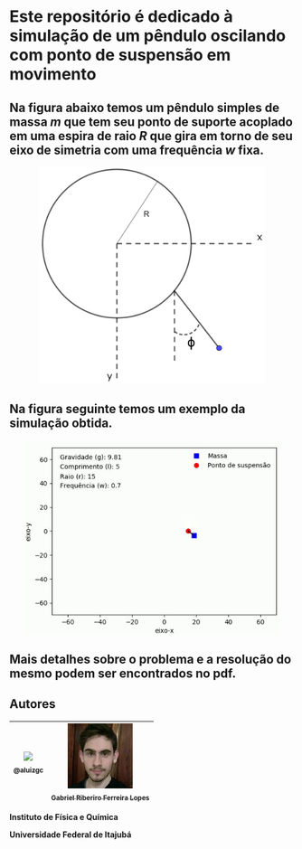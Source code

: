 # Este repositório é dedicado à simulação de um pêndulo oscilando com ponto de suspensão em movimento
## Na figura abaixo temos um pêndulo simples de massa *m* que tem seu ponto de suporte acoplado em uma espira de raio *R* que gira em torno de seu eixo de simetria com uma frequência *w* fixa.

<p align="center">
  <a href="https://github.com/aluizgc/proj-classica2">
    <img src="./probclassica2.jpg" width="400">
  </a>
</p>

## Na figura seguinte temos um exemplo da simulação obtida.

<p align="center">
  <a href="https://github.com/aluizgc/proj-classica2">
    <img src="./gifsimulacao.gif" width="450">
  </a>
</p>

## Mais detalhes sobre o problema e a resolução do mesmo podem ser encontrados no pdf.


## Autores

| [<img src="https://avatars3.githubusercontent.com/u/50808997?s=115"><br><sub>@aluizgc</sub>](https://github.com/aluizgc) | [<img src="./avatargabriel.jpg"><br><sub>Gabriel Riberiro Ferreira Lopes</sub>](https://github.com/aluizgc/proj-classica2) |
| :---: | :---: |

****Instituto de Física e Química****

****Universidade Federal de Itajubá****